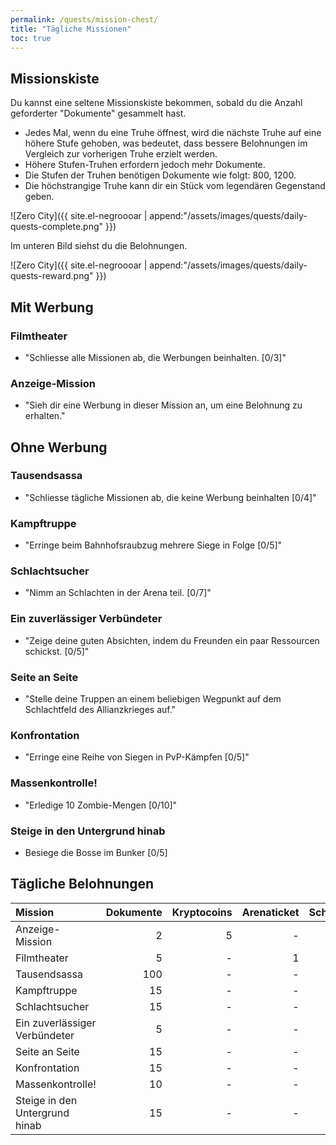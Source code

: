 ```yaml
---
permalink: /quests/mission-chest/
title: "Tägliche Missionen"
toc: true
---
```


## Missionskiste

Du kannst eine seltene Missionskiste bekommen, sobald du die Anzahl geforderter "Dokumente" gesammelt hast.

- Jedes Mal, wenn du eine Truhe öffnest, wird die nächste Truhe auf eine höhere Stufe gehoben, was bedeutet, dass bessere Belohnungen im Vergleich zur vorherigen Truhe erzielt werden.
- Höhere Stufen-Truhen erfordern jedoch mehr Dokumente.
- Die Stufen der Truhen benötigen Dokumente wie folgt: 800, 1200.
- Die höchstrangige Truhe kann dir ein Stück vom legendären Gegenstand geben.

![Zero City]({{ site.el-negroooar | append:"/assets/images/quests/daily-quests-complete.png" }})

Im unteren Bild siehst du die Belohnungen.

![Zero City]({{ site.el-negroooar | append:"/assets/images/quests/daily-quests-reward.png" }})



## Mit Werbung

### Filmtheater

* "Schliesse alle Missionen ab, die Werbungen beinhalten. [0/3]"

### Anzeige-Mission

* "Sieh dir eine Werbung in dieser Mission an, um eine Belohnung zu erhalten."


## Ohne Werbung

### Tausendsassa

* "Schliesse tägliche Missionen ab, die keine Werbung beinhalten [0/4]"  

### Kampftruppe

* "Erringe beim Bahnhofsraubzug mehrere Siege in Folge [0/5]"

### Schlachtsucher

* "Nimm an Schlachten in der Arena teil. [0/7]"

### Ein zuverlässiger Verbündeter

* "Zeige deine guten Absichten, indem du Freunden ein paar Ressourcen schickst. [0/5]"

### Seite an Seite 

* "Stelle deine Truppen an einem beliebigen Wegpunkt auf dem Schlachtfeld des Allianzkrieges auf."

### Konfrontation

* "Erringe eine Reihe von Siegen in PvP-Kämpfen [0/5]"

### Massenkontrolle!

* "Erledige 10 Zombie-Mengen [0/10]"

### Steige in den Untergrund hinab

* Besiege die Bosse im Bunker [0/5]


## Tägliche Belohnungen 

| Mission   					 | Dokumente | Kryptocoins | Arenaticket | Schlüsselkarte |
|:------------------------------ | ---------:| -----------:| -----------:| --------------:|
| Anzeige-Mission     			 |         2 |           5 |           - |              - |
| Filmtheater          			 |         5 |           - |           1 |              - |
| Tausendsassa          		 |       100 |           - |           - |              - |
| Kampftruppe      				 |        15 |        	 - |           - |              - |
| Schlachtsucher     			 |        15 |        	 - |           - |              - |
| Ein zuverlässiger Verbündeter  |         5 |           - |           - |              - |
| Seite an Seite                 |        15 |           - |           - |              - |
| Konfrontation                  |        15 |           - |           - |              - |
| Massenkontrolle!               |        10 |        	 - |           - |              - |
| Steige in den Untergrund hinab |        15 |        	 - |           - |              1 |
